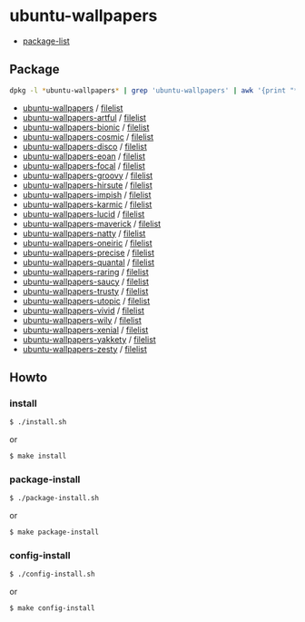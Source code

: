 
# ubuntu-wallpapers

* [package-list](package-list.txt)


## Package

``` sh
dpkg -l *ubuntu-wallpapers* | grep 'ubuntu-wallpapers' | awk '{print "* ["$2"](https://packages.ubuntu.com/jammy/"$2") / [filelist](https://packages.ubuntu.com/jammy/all/"$2"/filelist)"}'
```

* [ubuntu-wallpapers](https://packages.ubuntu.com/jammy/ubuntu-wallpapers) / [filelist](https://packages.ubuntu.com/jammy/all/ubuntu-wallpapers/filelist)
* [ubuntu-wallpapers-artful](https://packages.ubuntu.com/jammy/ubuntu-wallpapers-artful) / [filelist](https://packages.ubuntu.com/jammy/all/ubuntu-wallpapers-artful/filelist)
* [ubuntu-wallpapers-bionic](https://packages.ubuntu.com/jammy/ubuntu-wallpapers-bionic) / [filelist](https://packages.ubuntu.com/jammy/all/ubuntu-wallpapers-bionic/filelist)
* [ubuntu-wallpapers-cosmic](https://packages.ubuntu.com/jammy/ubuntu-wallpapers-cosmic) / [filelist](https://packages.ubuntu.com/jammy/all/ubuntu-wallpapers-cosmic/filelist)
* [ubuntu-wallpapers-disco](https://packages.ubuntu.com/jammy/ubuntu-wallpapers-disco) / [filelist](https://packages.ubuntu.com/jammy/all/ubuntu-wallpapers-disco/filelist)
* [ubuntu-wallpapers-eoan](https://packages.ubuntu.com/jammy/ubuntu-wallpapers-eoan) / [filelist](https://packages.ubuntu.com/jammy/all/ubuntu-wallpapers-eoan/filelist)
* [ubuntu-wallpapers-focal](https://packages.ubuntu.com/jammy/ubuntu-wallpapers-focal) / [filelist](https://packages.ubuntu.com/jammy/all/ubuntu-wallpapers-focal/filelist)
* [ubuntu-wallpapers-groovy](https://packages.ubuntu.com/jammy/ubuntu-wallpapers-groovy) / [filelist](https://packages.ubuntu.com/jammy/all/ubuntu-wallpapers-groovy/filelist)
* [ubuntu-wallpapers-hirsute](https://packages.ubuntu.com/jammy/ubuntu-wallpapers-hirsute) / [filelist](https://packages.ubuntu.com/jammy/all/ubuntu-wallpapers-hirsute/filelist)
* [ubuntu-wallpapers-impish](https://packages.ubuntu.com/jammy/ubuntu-wallpapers-impish) / [filelist](https://packages.ubuntu.com/jammy/all/ubuntu-wallpapers-impish/filelist)
* [ubuntu-wallpapers-karmic](https://packages.ubuntu.com/jammy/ubuntu-wallpapers-karmic) / [filelist](https://packages.ubuntu.com/jammy/all/ubuntu-wallpapers-karmic/filelist)
* [ubuntu-wallpapers-lucid](https://packages.ubuntu.com/jammy/ubuntu-wallpapers-lucid) / [filelist](https://packages.ubuntu.com/jammy/all/ubuntu-wallpapers-lucid/filelist)
* [ubuntu-wallpapers-maverick](https://packages.ubuntu.com/jammy/ubuntu-wallpapers-maverick) / [filelist](https://packages.ubuntu.com/jammy/all/ubuntu-wallpapers-maverick/filelist)
* [ubuntu-wallpapers-natty](https://packages.ubuntu.com/jammy/ubuntu-wallpapers-natty) / [filelist](https://packages.ubuntu.com/jammy/all/ubuntu-wallpapers-natty/filelist)
* [ubuntu-wallpapers-oneiric](https://packages.ubuntu.com/jammy/ubuntu-wallpapers-oneiric) / [filelist](https://packages.ubuntu.com/jammy/all/ubuntu-wallpapers-oneiric/filelist)
* [ubuntu-wallpapers-precise](https://packages.ubuntu.com/jammy/ubuntu-wallpapers-precise) / [filelist](https://packages.ubuntu.com/jammy/all/ubuntu-wallpapers-precise/filelist)
* [ubuntu-wallpapers-quantal](https://packages.ubuntu.com/jammy/ubuntu-wallpapers-quantal) / [filelist](https://packages.ubuntu.com/jammy/all/ubuntu-wallpapers-quantal/filelist)
* [ubuntu-wallpapers-raring](https://packages.ubuntu.com/jammy/ubuntu-wallpapers-raring) / [filelist](https://packages.ubuntu.com/jammy/all/ubuntu-wallpapers-raring/filelist)
* [ubuntu-wallpapers-saucy](https://packages.ubuntu.com/jammy/ubuntu-wallpapers-saucy) / [filelist](https://packages.ubuntu.com/jammy/all/ubuntu-wallpapers-saucy/filelist)
* [ubuntu-wallpapers-trusty](https://packages.ubuntu.com/jammy/ubuntu-wallpapers-trusty) / [filelist](https://packages.ubuntu.com/jammy/all/ubuntu-wallpapers-trusty/filelist)
* [ubuntu-wallpapers-utopic](https://packages.ubuntu.com/jammy/ubuntu-wallpapers-utopic) / [filelist](https://packages.ubuntu.com/jammy/all/ubuntu-wallpapers-utopic/filelist)
* [ubuntu-wallpapers-vivid](https://packages.ubuntu.com/jammy/ubuntu-wallpapers-vivid) / [filelist](https://packages.ubuntu.com/jammy/all/ubuntu-wallpapers-vivid/filelist)
* [ubuntu-wallpapers-wily](https://packages.ubuntu.com/jammy/ubuntu-wallpapers-wily) / [filelist](https://packages.ubuntu.com/jammy/all/ubuntu-wallpapers-wily/filelist)
* [ubuntu-wallpapers-xenial](https://packages.ubuntu.com/jammy/ubuntu-wallpapers-xenial) / [filelist](https://packages.ubuntu.com/jammy/all/ubuntu-wallpapers-xenial/filelist)
* [ubuntu-wallpapers-yakkety](https://packages.ubuntu.com/jammy/ubuntu-wallpapers-yakkety) / [filelist](https://packages.ubuntu.com/jammy/all/ubuntu-wallpapers-yakkety/filelist)
* [ubuntu-wallpapers-zesty](https://packages.ubuntu.com/jammy/ubuntu-wallpapers-zesty) / [filelist](https://packages.ubuntu.com/jammy/all/ubuntu-wallpapers-zesty/filelist)


## Howto


### install

``` sh
$ ./install.sh
```

or

``` sh
$ make install
```


### package-install

``` sh
$ ./package-install.sh
```

or

``` sh
$ make package-install
```


### config-install

``` sh
$ ./config-install.sh
```

or

``` sh
$ make config-install
```
